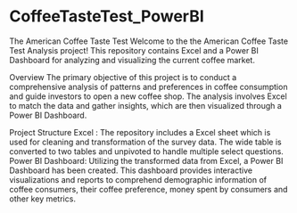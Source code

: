# CoffeeTasteTest_PowerBI
The American Coffee Taste Test
Welcome to the the American Coffee Taste Test Analysis project! This repository contains Excel and a Power BI Dashboard for analyzing and visualizing the current coffee market. 

Overview
The primary objective of this project is to conduct a comprehensive analysis of patterns and preferences in coffee consumption and guide investors to open a new coffee shop. The analysis involves Excel to match the data and gather insights, which are then visualized through a Power BI Dashboard.

Project Structure
Excel : The repository includes a Excel sheet which is used for cleaning and transformation of the survey data. The wide table is converted to two tables and unpivoted to handle multiple select questions.
Power BI Dashboard: Utilizing the transformed data from Excel, a Power BI Dashboard has been created. This dashboard provides interactive visualizations and reports to comprehend demographic information of coffee consumers, their coffee preference, money spent by consumers and other key metrics.

